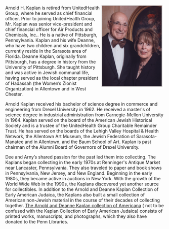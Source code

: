 <img align="right" width="200" src="../../src/images/meetthecollectors.png">Arnold H. Kaplan is retired from
UnitedHealth Group, where he served as chief financial officer. Prior to joining UnitedHealth Group, Mr. Kaplan was
senior vice-president and chief financial officer for Air Products and Chemicals, Inc.. He is a native of Pittsburgh,
Pennsylvania. Kaplan and his wife Deanne, who have two children and six grandchildren, currently reside in the Sarasota
area of Florida. Deanne Kaplan, originally from Pittsburgh, has a degree in history from the University of Pittsburgh.
She taught history and was active in Jewish communal life, having served as the local chapter president of Hadassah (the
Women’s Zionist Organization) in Allentown and in West Chester.

Arnold Kaplan received his bachelor of science degree in commerce and engineering from Drexel University in 1962. He
received a master's of science degree in industrial administration from Carnegie-Mellon University in 1964. Kaplan
served on the board of the American Jewish Historical Society and is a trustee of the UnitedHealth Group Charitable
Remainder Trust. He has served on the boards of the Lehigh Valley Hospital & Health Network, the Allentown Art Museum,
the Jewish Federation of Sarasota-Manatee and in Allentown, and the Baum School of Art. Kaplan is past chairman of the
Alumni Board of Governors of Drexel University.

Dee and Arny’s shared passion for the past led them into collecting. The Kaplans began collecting in the early 1970s at
Renninger's Antique Market near Lancaster, Pennsylvania. They also traveled to paper and book shows in Pennsylvania, New
Jersey, and New England. Beginning in the early 1980s, they became active in auctions in New York. With the growth of
the World Wide Web in the 1990s, the Kaplans discovered yet another source for collectibles. In addition to the Arnold
and Deanne Kaplan Collection of Early American Judaica, the Kaplans also built a small collection of American non-Jewish
material in the course of their decades of collecting
together. <u> [The  Arnold and Deanne Kaplan collection of Americana](http://dla.library.upenn.edu/dla/ead/detail.html?id=EAD_upenn_rbml_MsColl1094)</u> (
not to be confused with the Kaplan Collection of Early American Judaica) consists of printed works, manuscripts, and
photographs, which they also have donated to the Penn Libraries.